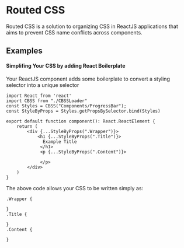 # Routed CSS
Routed CSS is a solution to organizing CSS in ReactJS applications that aims to prevent CSS name conflicts across components. 

## Examples

#### Simplifing Your CSS by adding React Boilerplate
Your ReactJS component adds some boilerplate to convert a styling selector into a unique selector
```
import React from 'react'
import CBSS from "./CBSSLoader"
const Styles = CBSS("Components/ProgressBar");
const StyleByProps = Styles.getPropsBySelector.bind(Styles)

export default function component(): React.ReactElement {
    return (
        <div {...StyleByProps(".Wrapper")}>
            <h1 {...StyleByProps(".Title")}>
              Example Title
             </h1>
             <p {...StyleByProps(".Content")}>
              
             </p>
        </div>
    )
}
```
The above code allows your CSS to be written simply as:
```
.Wrapper {

}
.Title {

}
.Content {

}
```

